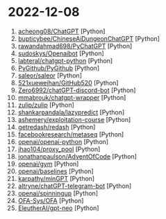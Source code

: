 # 2022-12-08

1. [acheong08/ChatGPT](https://github.com/acheong08/ChatGPT "Lightweight package for interacting with ChatGPT's API by OpenAI. Uses reverse engineered official API.") [Python]
2. [bupticybee/ChineseAiDungeonChatGPT](https://github.com/bupticybee/ChineseAiDungeonChatGPT "中文版的ai地牢，直接使用的openai的ChatGPT api作为讲故事的模型。") [Python]
3. [rawandahmad698/PyChatGPT](https://github.com/rawandahmad698/PyChatGPT "⚡️ TLS-based ChatGPT API with auto token regeneration, conversation tracking, proxy support and more.") [Python]
4. [sudoskys/Openaibot](https://github.com/sudoskys/Openaibot "🤖 Using OpenAi's Api on Telegram to achieve chatGPT func | 在 Telegram 上使用 openai *API* 对话/续写 机器人| 👋支持上下文对话 |异步 | 一键部署⚡️") [Python]
5. [labteral/chatgpt-python](https://github.com/labteral/chatgpt-python "Unofficial Python SDK for OpenAI's ChatGPT") [Python]
6. [PyGithub/PyGithub](https://github.com/PyGithub/PyGithub "Typed interactions with the GitHub API v3") [Python]
7. [saleor/saleor](https://github.com/saleor/saleor "A modular, high performance, headless e-commerce platform built with Python, GraphQL, Django, and React.") [Python]
8. [521xueweihan/GitHub520](https://github.com/521xueweihan/GitHub520 "😘 让你“爱”上 GitHub，解决访问时图裂、加载慢的问题。（无需安装）") [Python]
9. [Zero6992/chatGPT-discord-bot](https://github.com/Zero6992/chatGPT-discord-bot "Integrate chatGPT into your own discord bot") [Python]
10. [mmabrouk/chatgpt-wrapper](https://github.com/mmabrouk/chatgpt-wrapper "API for interacting with ChatGPT using Python and from Shell.") [Python]
11. [zulip/zulip](https://github.com/zulip/zulip "Zulip server and web application. Open-source team chat that helps teams stay productive and focused.") [Python]
12. [shankarpandala/lazypredict](https://github.com/shankarpandala/lazypredict "Lazy Predict help build a lot of basic models without much code and helps understand which models works better without any parameter tuning") [Python]
13. [ashemery/exploitation-course](https://github.com/ashemery/exploitation-course "Offensive Software Exploitation Course") [Python]
14. [getredash/redash](https://github.com/getredash/redash "Make Your Company Data Driven. Connect to any data source, easily visualize, dashboard and share your data.") [Python]
15. [facebookresearch/metaseq](https://github.com/facebookresearch/metaseq "Repo for external large-scale work") [Python]
16. [openai/openai-python](https://github.com/openai/openai-python "") [Python]
17. [jhao104/proxy_pool](https://github.com/jhao104/proxy_pool "Python爬虫代理IP池(proxy pool)") [Python]
18. [jonathanpaulson/AdventOfCode](https://github.com/jonathanpaulson/AdventOfCode "My Advent of Code solutions. I also upload videos of my solves: https://www.youtube.com/channel/UCuWLIm0l4sDpEe28t41WITA") [Python]
19. [openai/gym](https://github.com/openai/gym "A toolkit for developing and comparing reinforcement learning algorithms.") [Python]
20. [openai/baselines](https://github.com/openai/baselines "OpenAI Baselines: high-quality implementations of reinforcement learning algorithms") [Python]
21. [karpathy/minGPT](https://github.com/karpathy/minGPT "A minimal PyTorch re-implementation of the OpenAI GPT (Generative Pretrained Transformer) training") [Python]
22. [altryne/chatGPT-telegram-bot](https://github.com/altryne/chatGPT-telegram-bot "This is a very early attempt at having chatGPT work within a telegram bot") [Python]
23. [openai/spinningup](https://github.com/openai/spinningup "An educational resource to help anyone learn deep reinforcement learning.") [Python]
24. [OFA-Sys/OFA](https://github.com/OFA-Sys/OFA "Official repository of OFA (ICML 2022). Paper: OFA: Unifying Architectures, Tasks, and Modalities Through a Simple Sequence-to-Sequence Learning Framework") [Python]
25. [EleutherAI/gpt-neo](https://github.com/EleutherAI/gpt-neo "An implementation of model parallel GPT-2 and GPT-3-style models using the mesh-tensorflow library.") [Python]
